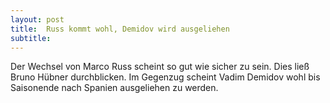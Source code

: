 ```yaml
---
layout: post
title:  Russ kommt wohl, Demidov wird ausgeliehen
subtitle:  
---
```


Der Wechsel von Marco Russ scheint so gut wie sicher zu sein. Dies ließ Bruno Hübner durchblicken. Im Gegenzug scheint Vadim Demidov wohl bis Saisonende nach Spanien ausgeliehen zu werden. 


